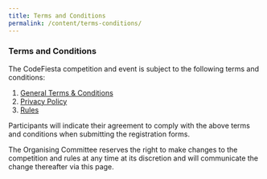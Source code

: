 ```yaml
---
title: Terms and Conditions
permalink: /content/terms-conditions/
---
```


### Terms and Conditions
The CodeFiesta competition and event is subject to the following terms and conditions:
1. [General Terms & Conditions](/content/todo)
1. [Privacy Policy](/content/todo)
1. [Rules](content/todo)

Participants will indicate their agreement to comply with the above terms and conditions when submitting the registration forms. 

The Organising Committee reserves the right to make changes to the competition and rules at any time at its discretion and will communicate the change thereafter via this page. 
